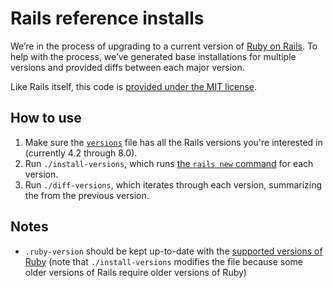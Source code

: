 # Rails reference installs

We’re in the process of upgrading to a current version of
[Ruby on Rails][rails]. To help with the process, we’ve generated base
installations for multiple versions and provided diffs between each major
version.

Like Rails itself, this code is [provided under the MIT license](./LICENSE).

[rails]: https://rubyonrails.org/
[rails new]: https://guides.rubyonrails.org/getting_started.html#creating-the-blog-application "Rails Guide: ‘Creating the blog application’"

## How to use

1. Make sure the [`versions`](./versions) file has all the Rails versions
   you're interested in (currently 4.2 through 8.0).
2. Run `./install-versions`, which runs [the `rails new` command][rails new]
   for each version.
3. Run `./diff-versions`, which iterates through each version, summarizing the
   from the previous version.

## Notes

- `.ruby-version` should be kept up-to-date with the [supported versions of Ruby][ruby supported versions] (note that `./install-versions` modifies the file because some older versions of Rails require older versions of Ruby)

[ruby supported versions]: https://www.ruby-lang.org/en/downloads/branches/
